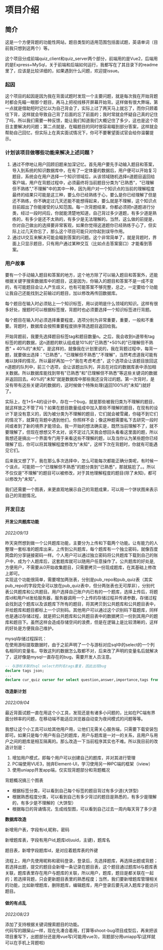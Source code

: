 # 项目介绍

## 简介
这是一个方便背题的功能性网站，题目类型的适用范围包括面试题，英语单词（目前我只想到这两个）等。

这个项目分成前端quiz_client和quiz_server两个部分，前端用的是Vue2，后端用的是Express+MySql，关于前端和后端如何运行，我都写在了其目录下的readme里了，应该是比较详细的，如果遇到什么问题，欢迎提issue。

### 起因

这个项目的起因是因为我在背面试题时发现一个主要问题，就是每次我在开始背题时都会先瞄一眼那个题目，再马上把视线移开屏幕开始背。这样做有很大弊端，第一点就是借助短时记忆以为自己背会了，实际上过了两天马上就忘了，而你只顾着往下背，这样就会导致自己背了后面的忘了前面的；我时常就会怀疑自己真的记住了吗，所以我们需要一种反馈，能让我们知道我们大概记住了多少，这也是这个项目主要解决的问题；第二点就是，在瞄题目的同时很容易瞄到部分答案，这样就会帮助自己回忆，但实际上在真实面试情况下，你可不要奢望面试官会给你温馨提示。

### 计划该项目做哪些功能来解决上述问题？

1. 通过不停地让用户回顾旧题来加深记忆。首先用户要先手动输入题目和答案，导入到系统的知识数据库中，在有了一定体量的数据后，用户便可以开始复习题目，系统会在用户选择一个知识领域后，从该领域随机选择n道题目返回给客户端，用户在背题过程中，必须最终将当前题目分类为"已熟悉"，"已理解但不熟练","不理解"中的其中一种，因为用户对一个知识点的当前的理解程度最终的结果只可能是这三种，要么你已经熟练于心，要么是你已经理解了但是还不熟练，你不确定过几天还能不能想得起来，要么就是不理解，这个知识点目前超出了你能接受的认知范围。每一次背题结束，你都必须把n道题进行分类，经过一段时间后，你就能清楚地知道，自己背过多少道题，有多少道是熟练的，有多少是还不太熟的，有多少是无法理解的。当然，这么做的前提是，你对自己做出的选择要非常客观，如果你觉得这道题你已经熟练于心了，但实际上过几天你忘了，那么这个项目可能只对你起到误导作用。
2. 通过UI交互来解决可能会瞄到答案的问题。这个非常简单了，就是背题时，界面上只显示题目，只有用户通过某种交互（比如点击答案窗口）才能看到答案。

### 用户故事

要有一个手动输入题目和答案的地方，这个地方除了可以输入题目和答案外，还能根据关键字搜索数据库中的题目，这是因为，你输入的题目和答案不是一成不变的，有可能题目会让人产生歧义，也有可能答案不够完整，总之，一定要给个功能让我自己还能找到之前输过的题目，加以修改再传回数据库。

每个题目在输入时必须贴上一个知识标签，用以说明是什么领域的知识。这样有很多好处，搜题时可以根据标签搜，背题时也必须要选择一个知识标签进行背题。

每个题目在输入时必须选择重要程度，选项分别为非常重要，重要，一般和不重要。背题时，数据库会按照重要程度排序筛选题目返回给我。

开始背题前，我要先选择题目标签tag和题目数量n。之后，我会收到n道带有tag标签的题的数据，这n道题的默认组成是10%的"已熟悉"+50%的"已理解但不熟悉" + 40%的"未知"。是这样的，就像我在计划里说的，我在背题过程中，每背一题，就要做出选择："已熟悉"，"已理解但不熟悉","不理解"，当然考虑道我可能有难以抉择的情况，所以最好再加一个"我在考虑考虑"，这个选项会让该题目放回这n道题的队列中，前三个选项，会让该题出队列，并且在对应的数据库表中添加相关数据。所以数据库能找到带有"已熟悉"和"已理解但不熟悉"等这些关键词的数据并返回回去。40%的"未知"就是数据库中那些我还没背过的题。第一次背时，是没有带有这些关键词的数据的，这时候做个特殊处理(返回100%的"未知")就好了。

实际上，在1+5+4的设计中，存在一个bug，就是那些被我归类为不理解的题目，就这样放之不管了吗？如果在题目数量组成中加入那些不理解的题目，在现有的设计下是没有意义的，因为被分类为不理解的题目，它们就会被雪藏，你碰不到它们的情况下，就算在背题中遇到他们，你照样不会；像这种题需要私下去研究一段时间或者到了新的境界才能领会。我一开始的想法确实是，既然当前理解不了，就不要理解了，但现在想想又不太对，说不定过几天我会想回头看看这里面的题，所以我想还是搞出一个界面专门用于来看这些不理解的题，以及当你认为某些题你已经理解了后，你可以将其理解程度修改为"未知"，这样下次在背题时，你就有可能遇见它们。

后来我又想了下，我在那么多次选择中，怎么可能每次都能正确分类呢，有时候一个误点，可能把一个"已理解但不熟悉"的题分类到"已熟悉"，那就尴尬了。。所以不仅仅是"不理解"的题目可以被修改，对于其他理解程度的题目(除了未知)，都可以修改为"未知"。

我们还需要一个图表，来更直观地展示自己的背题成果，可以用一个饼状图来表示自己的背题情况。

### 开发日志

#### 开发公共题库功能

*2022/09/13*

昨天突然想到做一个公共题库功能，主要分为上传和下载两个功能。让有能力的人整理一套标准的题库出来，上传到公共题库，每个题库有一个独立密码，就像百度网盘的分享链接密码一样。个人用户可以通过独立密码将公共题库下载到自己的账户中，成为个人题库后，这套题库就可以随用户任意操作了。公共题库的好处是,方便用户，不需要从0开始收集题目，只需要拷贝一份现成题库，在其基础上修改上即可。  
实现这个功能很简单，需要增加两张表，分别是pub_repo和pub_quiz表（其实pub_repo的字段完全可以放在pub_quiz表中，但分两张表也无可厚非），分别代表公共题库和公共题目。用户选择自己账户内已有的一个题库，选择上传后，将题库id和用户id发给服务器，服务器调用一个上传的存储过程并传递参数，存储过程会找到这个题库以及该题库下所有的题目，将其拷贝到公共题库和公共题目表中，并给题库和题目都标上一个识别码。其他用户可以通过这个识别码下载题库，同样也是通过存储过程，就是把公共题库和公共题目表中的数据拷贝一份到其用户的题库和题目下。虽然这样会造成存储空间的浪费，但是在逻辑上是比较清晰的，这样的好处是方便我自己维护。

mysql存储过程踩坑：  
在使用游标提取数据时，由于之前声明了一个与游标对应sql中的select的一个列名相同的变量名，导致这列的数据怎么取都不对，后来改了声明的变量名后就解决了，这好像是mysql一直存在的bug，需要开发人员注意。

```sql
-- 与游标关联的sql select的列名tags重复，因此出现bug
declare tags json;
...
declare cur_quiz cursor for select question,answer,importance,tags from pub_quiz where `code` = code;
```

#### 改造新计划

*2022/09/04*

最近背面试题一直在用这个小工具，发现还是有诸多小问题的，比如在PC端有界面分辨率的问题，在移动端不能适应浏览器自动变为夜间模式的问题等等。

我想让这个小工具可以给其他用户用，让他们无需关心服务端，只需要下载安装包即可。如果只是每个用户有自己的题库，用户与题库是一对一的关系，且用户与用户之间的题库是相互隔离的。那么改造一下当前程序其实也不难。所以我目前的改造计划是：

1. 增加用户模式，即每个用户可以创建自己的题库，并对其进行管理
2. PC端使用VUE3，抛弃Element-UI，学习使用另一种PC端的框架（iview）
3. 使用uniapp开发app端，仅实现背题部分和背题概况

背题概况搞三个图表
- 根据标签分类，可以看到自己每个标签的题目背过有多少道(大饼型)
- 根据熟悉程度分类，可以看到自己有多少背过的题目是熟悉的，有多少是理解的，有多少是不理解的（大饼型）
- 根据每日的背诵情况，生成线型图，可以看到自己过去一周内每天背了多少道

**数据库改造**

新增用户表，字段有id,昵称，密码

新增题库表，字段有用户id,题库id(uuid，主键)，题库名

题目表，新增字段题库id，是对应着题库表的外键

流程上，用户先使用昵称和密码登录，登录后，先选择题库，再选择出题或背题；若选择出题，提交的题目会新增一条记录在题目表，这个题目通过题库Id与题库表关联，题库表里存在用户与题库的关联，所以用户，题库，题目是都关联在一起的；若选择背题，只会更新题目表里的熟悉程度；当然，我们要新增题库管理相关的功能，比如新增题库，删除题库，编辑题库，用户登录后要先进入题库才能访问题目。

#### 做的有点乱

*2022/08/23*

添加了支持根据关键词搜索题目的功能。  
代码写的跟屎山一样，现在先凑合着用，打算等shoot-bug项目成型后，再来把该项目重写下，出题部分还是用vue写(可能用vue3)，背题部分用uniapp写(这样就可以在手机上背题啦)
